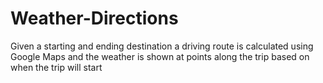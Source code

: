 # Weather-Directions

Given a starting and ending destination a driving route is calculated using Google Maps and the weather is shown at points along the trip based on when the trip will start